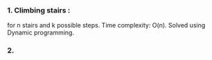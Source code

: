 ###  1. Climbing stairs :
for n stairs and k possible steps.
Time complexity: O(n).
Solved using Dynamic programming.

### 2. 
